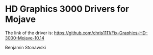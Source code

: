 # HD Graphics 3000 Drivers for Mojave


The link of the driver is: https://github.com/chris1111/Fix-Graphics-HD-3000-Mojave-10.14


Benjamin Stonawski
